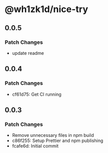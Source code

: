 # @wh1zk1d/nice-try

## 0.0.5

### Patch Changes

- update readme

## 0.0.4

### Patch Changes

- cf61d75: Get CI running

## 0.0.3

### Patch Changes

- Remove unnecessary files in npm build
- c86f255: Setup Prettier and npm publishing
- fcafe6d: Initial commit
